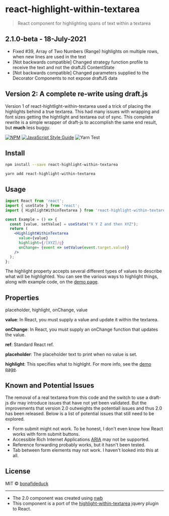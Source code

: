 # react-highlight-within-textarea

> React component for highlighting spans of text within a textarea

## 2.1.0-beta - 18-July-2021
- Fixed #39, Array of Two Numbers (Range) highlights on multiple rows, when new lines are used in the text
- [Not backwards compatible] Changed strategy function profile to receive the text and not the draftJS ContentState
- [Not backwards compatible] Changed parameters supplied to the Decorator Components to not expose draftJS data

## Version 2: A complete re-write using draft.js

Version 1 of react-hightlight-within-textarea used a trick of placing the 
highlights behind a true textarea.  This had many issues with wrapping
and font sizes getting the hightlight and textarea out of sync.
This complete rewrite is a simple wrapper of draft-js to accomplish
the same end result, but **much** less buggy.

[![NPM](https://img.shields.io/npm/v/react-highlight-within-textarea.svg)](https://www.npmjs.com/package/react-highlight-within-textarea) [![JavaScript Style Guide](https://img.shields.io/badge/code_style-standard-brightgreen.svg)](https://standardjs.com) ![Yarn Test](https://github.com/bonafideduck/react-highlight-within-textarea/workflows/Yarn%20Test/badge.svg)


## Install

```bash
npm install --save react-highlight-within-textarea
```
```
yarn add react-highlight-within-textarea
```

## Usage

```jsx
import React from 'react';
import { useState } from 'react';
import { HighlightWithinTextarea } from 'react-highlight-within-textarea'

const Example = () => {
  const [value, setValue] = useState("X Y Z and then XYZ");
  return (
    <HighlightWithinTextarea
      value={value}
      highlight={/[XYZ]/g}
      onChange= {event => setValue(event.target.value)}
    />
  );
};
```

The highlight property accepts several different types of values to describe 
what will be highlighted.  You can see the various ways to highlight things, 
along with example code, on the 
[demo page](https://bonafideduck.github.io/react-highlight-within-textarea/).

## Properties

placeholder, highlight, onChange, value

**value**: In React, you must supply a value and update it within the textarea.

**onChange**: In React, you must supply an onChange function that updates the value.

**ref**: Standard React ref.

**placeholder**: The placeholder text to print when no value is set.

**highlight**: This specifies what to highlght.  For more info, see the
[demo page](https://bonafideduck.github.io/react-highlight-within-textarea/).


## Known and Potential Issues

The removal of a real textarea from this code and the switch to use a draft-js div may introduce issues that have not yet been validated.  But the improvements that version 2.0 outweights the potentiall issues and thus 2.0 has been released.  Below is a list of potential issues that still need to be explored.

* Form submit might not work.  To be honest, I don't even know how React works with form submit buttons.
* Accessible Rich Internet Applications [ARIA](https://developer.mozilla.org/en-US/docs/Web/Accessibility/ARIA) may not be supported.
* Reference forwarding probably works, but it hasn't been tested.
* Tab between form elements may not work. I haven't looked into this at all.

## License

MIT © [bonafideduck](https://github.com/bonafideduck)

---

* The 2.0 component was created using [nwb](https://github.com/insin/nwb)
* This component is a port of the [highlight-within-textarea](https://www.npmjs.com/package/highlight-within-textarea) jquery plugin to React.
